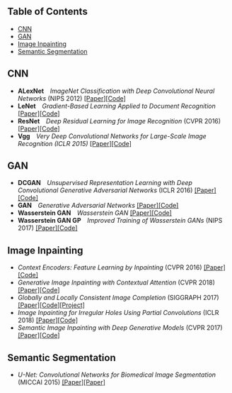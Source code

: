 
## Table of Contents

* [CNN](#cnn)
* [GAN](#gan)
* [Image Inpainting](#image-inpainting)
* [Semantic Segmentation](#semantic-segmentation)
 
## CNN

* **ALexNet**&emsp;_ImageNet Classification with Deep Convolutional Neural Networks_ (NIPS 2012) [[Paper]](http://papers.nips.cc/paper/4824-imagenet-classification-with-deep-convolutional-neural-networks.pdf)[[Code]](https://github.com/gsolvit/Paper-PyTorch/tree/master/CNN/AlexNet)
* **LeNet**&emsp;_Gradient-Based Learning Applied to Document Recognition_ [[Paper]](https://www.researchgate.net/publication/2985446_Gradient-Based_Learning_Applied_to_Document_Recognition)[[Code]](https://github.com/gsolvit/Paper-PyTorch/tree/master/CNN/LeNet)
* **ResNet**&emsp;_Deep Residual Learning for Image Recognition_ (CVPR 2016) [[Paper]](https://arxiv.org/abs/1512.03385)[[Code]](https://github.com/gsolvit/Paper-PyTorch/tree/master/CNN/ResNet)
* **Vgg**&emsp;_Very Deep Convolutional Networks for Large-Scale Image Recognition (ICLR 2015)_ [[Paper]](https://arxiv.org/abs/1409.1556)[[Code]](https://github.com/gsolvit/Paper-PyTorch/tree/master/CNN/Vgg)

## GAN

* **DCGAN**&emsp;_Unsupervised Representation Learning with Deep Convolutional Generative Adversarial Networks_ (ICLR 2016) [[Paper]](https://arxiv.org/abs/1511.06434)[[Code]](https://github.com/gsolvit/Paper-PyTorch/blob/master/GAN/DCGAN)
* **GAN**&emsp;_Generative Adversarial Networks_ [[Paper]](https://arxiv.org/abs/1406.2661)[[Code]](https://github.com/gsolvit/Paper-PyTorch/blob/master/GAN/GAN)
* **Wasserstein GAN**&emsp;_Wasserstein GAN_ [[Paper]](https://arxiv.org/abs/1701.07875)[[Code]](https://github.com/gsolvit/Paper-PyTorch/tree/master/GAN/WGAN)
* **Wasserstein GAN GP**&emsp;_Improved Training of Wasserstein GANs_ (NIPS 2017) [[Paper]](https://arxiv.org/abs/1704.00028)[[Code]](https://github.com/gsolvit/Paper-PyTorch/tree/master/GAN/WGAN-GP)

## Image Inpainting

* _Context Encoders: Feature Learning by Inpainting_ (CVPR 2016) [[Paper]](https://arxiv.org/abs/1604.07379)[[Code]](https://github.com/gsolvit/Paper-PyTorch/tree/master/Image%20Inpainting/Context%20Encoders-Feature%20Learning%20by%20Inpainting)
* _Generative Image Inpainting with Contextual Attention_ (CVPR 2018) [[Paper]](https://arxiv.org/abs/1801.07892)[[Code]](https://github.com/gsolvit/Paper-PyTorch/tree/master/Image%20Inpainting/Generative%20Image%20Inpainting%20with%20Contextual%20Attention)
* _Globally and Locally Consistent Image Completion_ (SIGGRAPH 2017) [[Paper]](http://iizuka.cs.tsukuba.ac.jp/projects/completion/data/completion_sig2017.pdf)[[Code]](https://github.com/gsolvit/Paper-PyTorch/tree/master/Image%20Inpainting/Globally%20and%20Locally%20Consistent%20Image%20Completion)[[Project]](http://iizuka.cs.tsukuba.ac.jp/projects/completion/en/)
* _Image Inpainting for Irregular Holes Using Partial Convolutions_ (ICLR 2018) [[Paper]](https://arxiv.org/abs/1804.07723)[[Code]]()
* _Semantic Image Inpainting with Deep Generative Models_ (CVPR 2017) [[Paper]](https://arxiv.org/abs/1607.07539)[[Code]](https://github.com/gsolvit/Paper-PyTorch/tree/master/Image%20Inpainting/Semantic%20Image%20Inpainting%20with%20Deep%20Generative%20Models)

## Semantic Segmentation

* _U-Net: Convolutional Networks for Biomedical Image Segmentation_ (MICCAI 2015) [[Paper]](https://arxiv.org/abs/1505.04597)[[Paper]]()